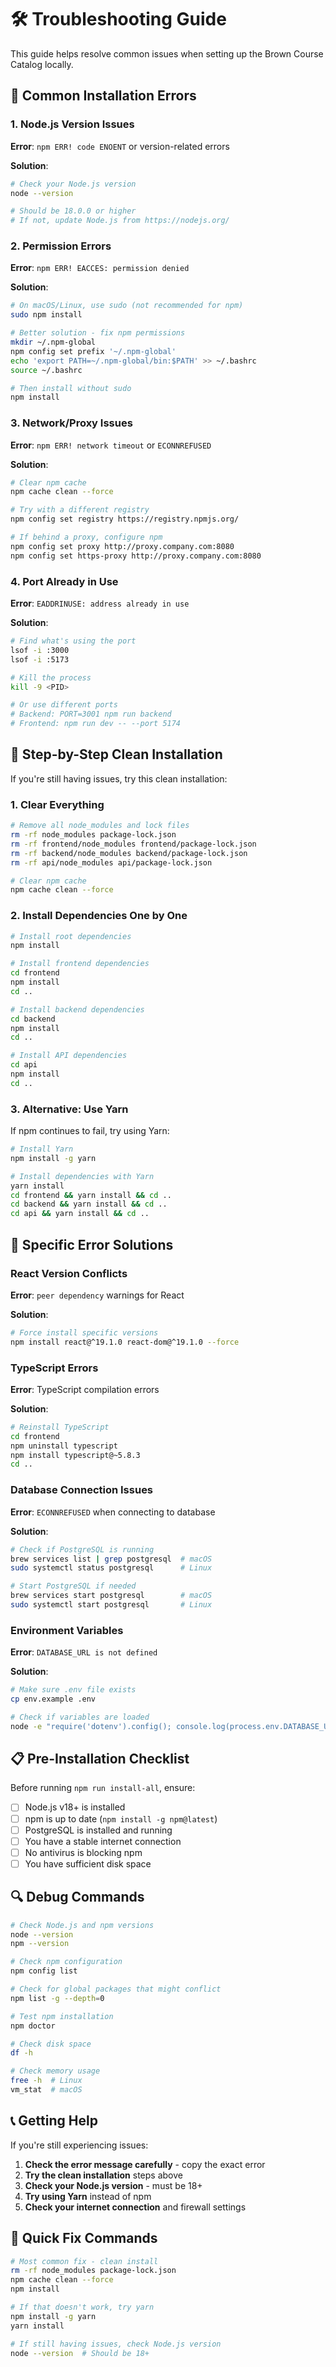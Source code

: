 # 🛠️ Troubleshooting Guide

This guide helps resolve common issues when setting up the Brown Course Catalog locally.

## 🚨 Common Installation Errors

### 1. Node.js Version Issues

**Error**: `npm ERR! code ENOENT` or version-related errors

**Solution**:
```bash
# Check your Node.js version
node --version

# Should be 18.0.0 or higher
# If not, update Node.js from https://nodejs.org/
```

### 2. Permission Errors

**Error**: `npm ERR! EACCES: permission denied`

**Solution**:
```bash
# On macOS/Linux, use sudo (not recommended for npm)
sudo npm install

# Better solution - fix npm permissions
mkdir ~/.npm-global
npm config set prefix '~/.npm-global'
echo 'export PATH=~/.npm-global/bin:$PATH' >> ~/.bashrc
source ~/.bashrc

# Then install without sudo
npm install
```

### 3. Network/Proxy Issues

**Error**: `npm ERR! network timeout` or `ECONNREFUSED`

**Solution**:
```bash
# Clear npm cache
npm cache clean --force

# Try with a different registry
npm config set registry https://registry.npmjs.org/

# If behind a proxy, configure npm
npm config set proxy http://proxy.company.com:8080
npm config set https-proxy http://proxy.company.com:8080
```

### 4. Port Already in Use

**Error**: `EADDRINUSE: address already in use`

**Solution**:
```bash
# Find what's using the port
lsof -i :3000
lsof -i :5173

# Kill the process
kill -9 <PID>

# Or use different ports
# Backend: PORT=3001 npm run backend
# Frontend: npm run dev -- --port 5174
```

## 🔧 Step-by-Step Clean Installation

If you're still having issues, try this clean installation:

### 1. Clear Everything
```bash
# Remove all node_modules and lock files
rm -rf node_modules package-lock.json
rm -rf frontend/node_modules frontend/package-lock.json
rm -rf backend/node_modules backend/package-lock.json
rm -rf api/node_modules api/package-lock.json

# Clear npm cache
npm cache clean --force
```

### 2. Install Dependencies One by One
```bash
# Install root dependencies
npm install

# Install frontend dependencies
cd frontend
npm install
cd ..

# Install backend dependencies
cd backend
npm install
cd ..

# Install API dependencies
cd api
npm install
cd ..
```

### 3. Alternative: Use Yarn
If npm continues to fail, try using Yarn:

```bash
# Install Yarn
npm install -g yarn

# Install dependencies with Yarn
yarn install
cd frontend && yarn install && cd ..
cd backend && yarn install && cd ..
cd api && yarn install && cd ..
```

## 🐛 Specific Error Solutions

### React Version Conflicts
**Error**: `peer dependency` warnings for React

**Solution**:
```bash
# Force install specific versions
npm install react@^19.1.0 react-dom@^19.1.0 --force
```

### TypeScript Errors
**Error**: TypeScript compilation errors

**Solution**:
```bash
# Reinstall TypeScript
cd frontend
npm uninstall typescript
npm install typescript@~5.8.3
cd ..
```

### Database Connection Issues
**Error**: `ECONNREFUSED` when connecting to database

**Solution**:
```bash
# Check if PostgreSQL is running
brew services list | grep postgresql  # macOS
sudo systemctl status postgresql      # Linux

# Start PostgreSQL if needed
brew services start postgresql        # macOS
sudo systemctl start postgresql       # Linux
```

### Environment Variables
**Error**: `DATABASE_URL is not defined`

**Solution**:
```bash
# Make sure .env file exists
cp env.example .env

# Check if variables are loaded
node -e "require('dotenv').config(); console.log(process.env.DATABASE_URL)"
```

## 📋 Pre-Installation Checklist

Before running `npm run install-all`, ensure:

- [ ] Node.js v18+ is installed
- [ ] npm is up to date (`npm install -g npm@latest`)
- [ ] PostgreSQL is installed and running
- [ ] You have a stable internet connection
- [ ] No antivirus is blocking npm
- [ ] You have sufficient disk space

## 🔍 Debug Commands

```bash
# Check Node.js and npm versions
node --version
npm --version

# Check npm configuration
npm config list

# Check for global packages that might conflict
npm list -g --depth=0

# Test npm installation
npm doctor

# Check disk space
df -h

# Check memory usage
free -h  # Linux
vm_stat  # macOS
```

## 📞 Getting Help

If you're still experiencing issues:

1. **Check the error message carefully** - copy the exact error
2. **Try the clean installation** steps above
3. **Check your Node.js version** - must be 18+
4. **Try using Yarn** instead of npm
5. **Check your internet connection** and firewall settings

## 🎯 Quick Fix Commands

```bash
# Most common fix - clean install
rm -rf node_modules package-lock.json
npm cache clean --force
npm install

# If that doesn't work, try yarn
npm install -g yarn
yarn install

# If still having issues, check Node.js version
node --version  # Should be 18+
``` 